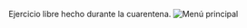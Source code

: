 Ejercicio libre hecho durante la cuarentena.
![Menú principal](https://github.com/PabloLuisMolinaBlanes/EjercicioLibre1920CuarentenaPabloLuisMolinaBlanes/blob/master/CRIPSR.PNG)
